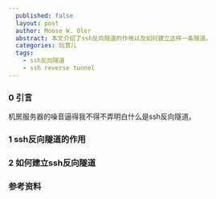```yaml
---
  published: false
  layout: post
  author: Moose W. Oler
  abstract: 本文介绍了ssh反向隧道的作用以及如何建立这样一条隧道。
  categories: 玩意儿
  tags:
    - ssh反向隧道
    - ssh reverse tunnel
---
```


### 0 引言

机房服务器的噪音逼得我不得不弄明白什么是ssh反向隧道。

### 1 ssh反向隧道的作用

### 2 如何建立ssh反向隧道

### 参考资料
